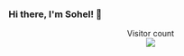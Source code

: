 ### Hi there, I'm Sohel! 👋

<p align="center"> 
  Visitor count<br>
  <img src="https://profile-counter.glitch.me/thesohelshaikh/count.svg" />
</p>

<!--
**thesohelshaikh/thesohelshaikh** is a ✨ _special_ ✨ repository because its `README.md` (this file) appears on your GitHub profile.

Here are some ideas to get you started:

- 🔭 I’m currently working on ...
- 🌱 I’m currently learning ...
- 👯 I’m looking to collaborate on ...
- 🤔 I’m looking for help with ...
- 💬 Ask me about ...
- 📫 How to reach me: ...
- 😄 Pronouns: ...
- ⚡ Fun fact: ...
-->
